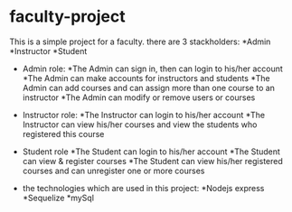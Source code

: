 # faculty-project
This is a simple project for a faculty.
there are 3 stackholders:
*Admin
*Instructor
*Student

- Admin role:
*The Admin can sign in, then can login to his/her account
*The Admin can make accounts for instructors and students
*The Admin can add courses and can assign more than one course to an instructor
*The Admin can modify or remove users or courses

- Instructor role:
*The Instructor can login to his/her account
*The Instructor can view his/her courses and view the students who registered this course

- Student role
*The Student can login to his/her account
*The Student can view & register courses
*The Student can view his/her registered courses and can unregister one or more courses

- the technologies which are used in this project:
*Nodejs express
*Sequelize
*mySql
